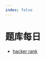```yaml
---
index: false
---
```


# 题库每日

- [hacker rank]











[hacker rank]: https://www.hackerrank.com/dashboard
